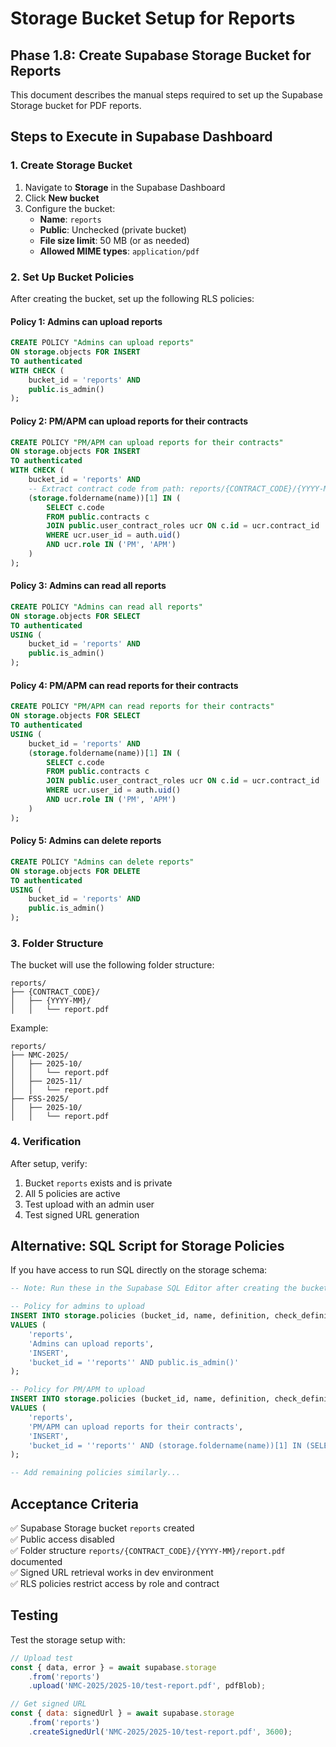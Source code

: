 # Storage Bucket Setup for Reports
## Phase 1.8: Create Supabase Storage Bucket for Reports

This document describes the manual steps required to set up the Supabase Storage bucket for PDF reports.

## Steps to Execute in Supabase Dashboard

### 1. Create Storage Bucket

1. Navigate to **Storage** in the Supabase Dashboard
2. Click **New bucket**
3. Configure the bucket:
   - **Name**: `reports`
   - **Public**: Unchecked (private bucket)
   - **File size limit**: 50 MB (or as needed)
   - **Allowed MIME types**: `application/pdf`

### 2. Set Up Bucket Policies

After creating the bucket, set up the following RLS policies:

#### Policy 1: Admins can upload reports
```sql
CREATE POLICY "Admins can upload reports"
ON storage.objects FOR INSERT
TO authenticated
WITH CHECK (
    bucket_id = 'reports' AND
    public.is_admin()
);
```

#### Policy 2: PM/APM can upload reports for their contracts
```sql
CREATE POLICY "PM/APM can upload reports for their contracts"
ON storage.objects FOR INSERT
TO authenticated
WITH CHECK (
    bucket_id = 'reports' AND
    -- Extract contract code from path: reports/{CONTRACT_CODE}/{YYYY-MM}/report.pdf
    (storage.foldername(name))[1] IN (
        SELECT c.code 
        FROM public.contracts c
        JOIN public.user_contract_roles ucr ON c.id = ucr.contract_id
        WHERE ucr.user_id = auth.uid()
        AND ucr.role IN ('PM', 'APM')
    )
);
```

#### Policy 3: Admins can read all reports
```sql
CREATE POLICY "Admins can read all reports"
ON storage.objects FOR SELECT
TO authenticated
USING (
    bucket_id = 'reports' AND
    public.is_admin()
);
```

#### Policy 4: PM/APM can read reports for their contracts
```sql
CREATE POLICY "PM/APM can read reports for their contracts"
ON storage.objects FOR SELECT
TO authenticated
USING (
    bucket_id = 'reports' AND
    (storage.foldername(name))[1] IN (
        SELECT c.code 
        FROM public.contracts c
        JOIN public.user_contract_roles ucr ON c.id = ucr.contract_id
        WHERE ucr.user_id = auth.uid()
        AND ucr.role IN ('PM', 'APM')
    )
);
```

#### Policy 5: Admins can delete reports
```sql
CREATE POLICY "Admins can delete reports"
ON storage.objects FOR DELETE
TO authenticated
USING (
    bucket_id = 'reports' AND
    public.is_admin()
);
```

### 3. Folder Structure

The bucket will use the following folder structure:
```
reports/
├── {CONTRACT_CODE}/
│   ├── {YYYY-MM}/
│   │   └── report.pdf
```

Example:
```
reports/
├── NMC-2025/
│   ├── 2025-10/
│   │   └── report.pdf
│   ├── 2025-11/
│   │   └── report.pdf
├── FSS-2025/
│   ├── 2025-10/
│   │   └── report.pdf
```

### 4. Verification

After setup, verify:
1. Bucket `reports` exists and is private
2. All 5 policies are active
3. Test upload with an admin user
4. Test signed URL generation

## Alternative: SQL Script for Storage Policies

If you have access to run SQL directly on the storage schema:

```sql
-- Note: Run these in the Supabase SQL Editor after creating the bucket via UI

-- Policy for admins to upload
INSERT INTO storage.policies (bucket_id, name, definition, check_definition)
VALUES (
    'reports',
    'Admins can upload reports',
    'INSERT',
    'bucket_id = ''reports'' AND public.is_admin()'
);

-- Policy for PM/APM to upload
INSERT INTO storage.policies (bucket_id, name, definition, check_definition)
VALUES (
    'reports',
    'PM/APM can upload reports for their contracts',
    'INSERT',
    'bucket_id = ''reports'' AND (storage.foldername(name))[1] IN (SELECT c.code FROM public.contracts c JOIN public.user_contract_roles ucr ON c.id = ucr.contract_id WHERE ucr.user_id = auth.uid() AND ucr.role IN (''PM'', ''APM''))'
);

-- Add remaining policies similarly...
```

## Acceptance Criteria

✅ Supabase Storage bucket `reports` created  
✅ Public access disabled  
✅ Folder structure `reports/{CONTRACT_CODE}/{YYYY-MM}/report.pdf` documented  
✅ Signed URL retrieval works in dev environment  
✅ RLS policies restrict access by role and contract  

## Testing

Test the storage setup with:
```javascript
// Upload test
const { data, error } = await supabase.storage
    .from('reports')
    .upload('NMC-2025/2025-10/test-report.pdf', pdfBlob);

// Get signed URL
const { data: signedUrl } = await supabase.storage
    .from('reports')
    .createSignedUrl('NMC-2025/2025-10/test-report.pdf', 3600);
```
